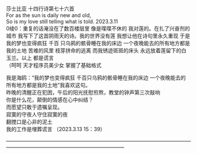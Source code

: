      
   莎士比亚 十四行诗第七十六首  
   For as the sun is daily new and old,  
   So is my love still telling what is told. 2023.3.11  
   0绫0：重复的话淹没在了数百楼层里 像是喋喋不休的 我对莲的。在扎了兴奋剂的城市 我写下了这首阴雨天的诗。我的世界没有莲 我想让他在诗句里永久重现 于是我的梦也变得疯狂 千百 
   只乌鸦的骸骨睡在我的床边 一个夜晚能去的所有地方都是我的土地 苦难的风里 枝芽拼命的逃离 而我锈迹斑斑的床头 永远放着莲留下的白玉兰。以上 都是谎言  
   （呵呵 天才程序员美少女 掌握了基础格式  
     
   我是海鸥：“我的梦也变得疯狂 千百只乌鸦的骸骨睡在我的床边 一个夜晚能去的所有地方都是我的土地”我喜欢这句。  
   昨晚的清醒正在犯困，午后的阳光抚慰煎熬，教堂的钟声第三次敲响  
   你是什么花，颠倒的情感在心中纠结？  
   而愿望只敢于遗嘱呈现。  
   寂寞的守夜人守住寂寞的夜   
   翻搅口是心非的泥土  
   我的工作是埋葬谎言      （2023.3.13 15：39）  
     
   ———————————————————————————————————————————————————————————  
